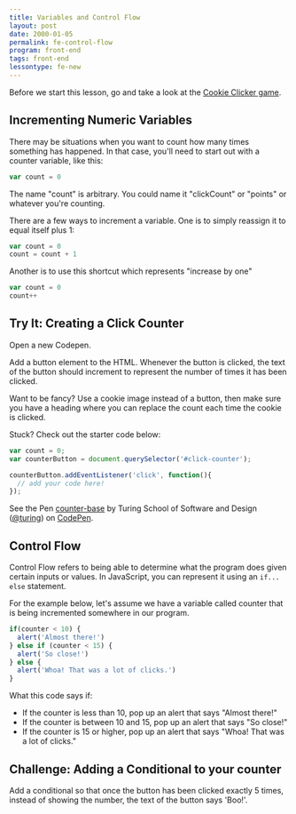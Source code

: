 ```yaml
---
title: Variables and Control Flow
layout: post
date: 2000-01-05
permalink: fe-control-flow
program: front-end
tags: front-end
lessontype: fe-new
---
```


Before we start this lesson, go and take a look at the [Cookie Clicker game](http://orteil.dashnet.org/cookieclicker/). 

## Incrementing Numeric Variables

There may be situations when you want to count how many times something has happened. In that case, you'll need to start out with a counter variable, like this:

```js
var count = 0
```

The name "count" is arbitrary. You could name it "clickCount" or "points" or whatever you're counting.

There are a few ways to increment a variable. One is to simply reassign it to equal itself plus 1:

```js
var count = 0
count = count + 1
```

Another is to use this shortcut which represents "increase by one"

```js
var count = 0
count++
```

<div class="try-it">
  <h2>Try It: Creating a Click Counter</h2>

  <p>Open a new Codepen.</p>

  <p>Add a button element to the HTML. Whenever the button is clicked, the text of the button should increment to represent the number of times it has been clicked.</p>

  <p>Want to be fancy? Use a cookie image instead of a button, then make sure you have a heading where you can replace the count each time the cookie is clicked.</p>

  <p>Stuck? Check out the starter code below:</p>
</div>

```js
var count = 0;
var counterButton = document.querySelector('#click-counter');

counterButton.addEventListener('click', function(){
  // add your code here!
});
```

<p data-height="300" data-theme-id="23788" data-slug-hash="gWpaqg" data-default-tab="html,result" data-user="turing" data-embed-version="2" data-pen-title="counter-base" class="codepen">See the Pen <a href="https://codepen.io/team/turing/pen/gWpaqg/">counter-base</a> by Turing School of Software and Design (<a href="http://codepen.io/turing">@turing</a>) on <a href="http://codepen.io">CodePen</a>.</p>
<script async src="https://production-assets.codepen.io/assets/embed/ei.js"></script>

## Control Flow

Control Flow refers to being able to determine what the program does given certain inputs or values. In JavaScript, you can represent it using an `if... else` statement.

For the example below, let's assume we have a variable called counter that is being incremented somewhere in our program. 

```js
if(counter < 10) {
  alert('Almost there!')
} else if (counter < 15) {
  alert('So close!')
} else {
  alert('Whoa! That was a lot of clicks.')
}
```

What this code says if:

  - If the counter is less than 10, pop up an alert that says "Almost there!"
  - If the counter is between 10 and 15, pop up an alert that says "So close!"
  - If the counter is 15 or higher, pop up an alert that says "Whoa! That was a lot of clicks."

<div class="try-it">
<h2>Challenge: Adding a Conditional to your counter</h2>

<p>Add a conditional so that once the button has been clicked exactly 5 times, instead of showing the number, the text of the button says 'Boo!'.</p>
</div>
